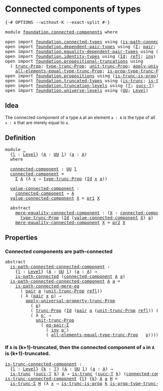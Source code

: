 # Connected components of types

<pre class="Agda"><a id="42" class="Symbol">{-#</a> <a id="46" class="Keyword">OPTIONS</a> <a id="54" class="Pragma">--without-K</a> <a id="66" class="Pragma">--exact-split</a> <a id="80" class="Symbol">#-}</a>

<a id="85" class="Keyword">module</a> <a id="92" href="foundation.connected-components.html" class="Module">foundation.connected-components</a> <a id="124" class="Keyword">where</a>

<a id="131" class="Keyword">open</a> <a id="136" class="Keyword">import</a> <a id="143" href="foundation.connected-types.html" class="Module">foundation.connected-types</a> <a id="170" class="Keyword">using</a> <a id="176" class="Symbol">(</a><a id="177" href="foundation.connected-types.html#1684" class="Function">is-path-connected</a><a id="194" class="Symbol">;</a> <a id="196" href="foundation.connected-types.html#2290" class="Function">is-path-connected-mere-eq</a><a id="221" class="Symbol">)</a>
<a id="223" class="Keyword">open</a> <a id="228" class="Keyword">import</a> <a id="235" href="foundation.dependent-pair-types.html" class="Module">foundation.dependent-pair-types</a> <a id="267" class="Keyword">using</a> <a id="273" class="Symbol">(</a><a id="274" href="foundation-core.dependent-pair-types.html#515" class="Record">Σ</a><a id="275" class="Symbol">;</a> <a id="277" href="foundation-core.dependent-pair-types.html#588" class="InductiveConstructor">pair</a><a id="281" class="Symbol">;</a> <a id="283" href="foundation-core.dependent-pair-types.html#605" class="Field">pr1</a><a id="286" class="Symbol">;</a> <a id="288" href="foundation-core.dependent-pair-types.html#617" class="Field">pr2</a><a id="291" class="Symbol">)</a>
<a id="293" class="Keyword">open</a> <a id="298" class="Keyword">import</a> <a id="305" href="foundation.equality-dependent-pair-types.html" class="Module">foundation.equality-dependent-pair-types</a> <a id="346" class="Keyword">using</a> <a id="352" class="Symbol">(</a><a id="353" href="foundation.equality-dependent-pair-types.html#1372" class="Function">eq-pair-Σ</a><a id="362" class="Symbol">)</a>
<a id="364" class="Keyword">open</a> <a id="369" class="Keyword">import</a> <a id="376" href="foundation.identity-types.html" class="Module">foundation.identity-types</a> <a id="402" class="Keyword">using</a> <a id="408" class="Symbol">(</a><a id="409" href="foundation-core.identity-types.html#1767" class="Datatype">Id</a><a id="411" class="Symbol">;</a> <a id="413" href="foundation-core.identity-types.html#1820" class="InductiveConstructor">refl</a><a id="417" class="Symbol">;</a> <a id="419" href="foundation-core.identity-types.html#2729" class="Function">inv</a><a id="422" class="Symbol">)</a>
<a id="424" class="Keyword">open</a> <a id="429" class="Keyword">import</a> <a id="436" href="foundation.propositional-truncations.html" class="Module">foundation.propositional-truncations</a> <a id="473" class="Keyword">using</a>
  <a id="481" class="Symbol">(</a> <a id="483" href="foundation.propositional-truncations.html#2510" class="Function">trunc-Prop</a><a id="493" class="Symbol">;</a> <a id="495" href="foundation.propositional-truncations.html#2012" class="Function">type-trunc-Prop</a><a id="510" class="Symbol">;</a> <a id="512" href="foundation.propositional-truncations.html#2096" class="Function">unit-trunc-Prop</a><a id="527" class="Symbol">;</a> <a id="529" href="foundation.propositional-truncations.html#5581" class="Function">apply-universal-property-trunc-Prop</a><a id="564" class="Symbol">;</a>
    <a id="570" href="foundation.propositional-truncations.html#2317" class="Function">all-elements-equal-type-trunc-Prop</a><a id="604" class="Symbol">;</a> <a id="606" href="foundation.propositional-truncations.html#2191" class="Function">is-prop-type-trunc-Prop</a><a id="629" class="Symbol">)</a>
<a id="631" class="Keyword">open</a> <a id="636" class="Keyword">import</a> <a id="643" href="foundation.propositions.html" class="Module">foundation.propositions</a> <a id="667" class="Keyword">using</a> <a id="673" class="Symbol">(</a><a id="674" href="foundation.propositions.html#966" class="Function">is-trunc-is-prop</a><a id="690" class="Symbol">)</a>
<a id="692" class="Keyword">open</a> <a id="697" class="Keyword">import</a> <a id="704" href="foundation.truncated-types.html" class="Module">foundation.truncated-types</a> <a id="731" class="Keyword">using</a> <a id="737" class="Symbol">(</a><a id="738" href="foundation-core.truncated-types.html#1741" class="Function">is-trunc</a><a id="746" class="Symbol">;</a> <a id="748" href="foundation-core.truncated-types.html#5759" class="Function">is-trunc-Σ</a><a id="758" class="Symbol">)</a>
<a id="760" class="Keyword">open</a> <a id="765" class="Keyword">import</a> <a id="772" href="foundation.truncation-levels.html" class="Module">foundation.truncation-levels</a> <a id="801" class="Keyword">using</a> <a id="807" class="Symbol">(</a><a id="808" href="foundation-core.truncation-levels.html#395" class="Datatype">𝕋</a><a id="809" class="Symbol">;</a> <a id="811" href="foundation-core.truncation-levels.html#432" class="InductiveConstructor">succ-𝕋</a><a id="817" class="Symbol">)</a>
<a id="819" class="Keyword">open</a> <a id="824" class="Keyword">import</a> <a id="831" href="foundation.universe-levels.html" class="Module">foundation.universe-levels</a> <a id="858" class="Keyword">using</a> <a id="864" class="Symbol">(</a><a id="865" href="foundation-core.universe-levels.html#235" class="Primitive">UU</a><a id="867" class="Symbol">;</a> <a id="869" href="Agda.Primitive.html#597" class="Postulate">Level</a><a id="874" class="Symbol">)</a>
</pre>
## Idea

The connected component of a type `A` at an element `a : A` is the type of all `x : A` that are merely equal to `a`.

## Definition

<pre class="Agda"><a id="1031" class="Keyword">module</a> <a id="1038" href="foundation.connected-components.html#1038" class="Module">_</a>
  <a id="1042" class="Symbol">{</a><a id="1043" href="foundation.connected-components.html#1043" class="Bound">l</a> <a id="1045" class="Symbol">:</a> <a id="1047" href="Agda.Primitive.html#597" class="Postulate">Level</a><a id="1052" class="Symbol">}</a> <a id="1054" class="Symbol">(</a><a id="1055" href="foundation.connected-components.html#1055" class="Bound">A</a> <a id="1057" class="Symbol">:</a> <a id="1059" href="foundation-core.universe-levels.html#235" class="Primitive">UU</a> <a id="1062" href="foundation.connected-components.html#1043" class="Bound">l</a><a id="1063" class="Symbol">)</a> <a id="1065" class="Symbol">(</a><a id="1066" href="foundation.connected-components.html#1066" class="Bound">a</a> <a id="1068" class="Symbol">:</a> <a id="1070" href="foundation.connected-components.html#1055" class="Bound">A</a><a id="1071" class="Symbol">)</a>
  <a id="1075" class="Keyword">where</a>

  <a id="1084" href="foundation.connected-components.html#1084" class="Function">connected-component</a> <a id="1104" class="Symbol">:</a> <a id="1106" href="foundation-core.universe-levels.html#235" class="Primitive">UU</a> <a id="1109" href="foundation.connected-components.html#1043" class="Bound">l</a>
  <a id="1113" href="foundation.connected-components.html#1084" class="Function">connected-component</a> <a id="1133" class="Symbol">=</a>
    <a id="1139" href="foundation-core.dependent-pair-types.html#515" class="Record">Σ</a> <a id="1141" href="foundation.connected-components.html#1055" class="Bound">A</a> <a id="1143" class="Symbol">(λ</a> <a id="1146" href="foundation.connected-components.html#1146" class="Bound">x</a> <a id="1148" class="Symbol">→</a> <a id="1150" href="foundation.propositional-truncations.html#2012" class="Function">type-trunc-Prop</a> <a id="1166" class="Symbol">(</a><a id="1167" href="foundation-core.identity-types.html#1767" class="Datatype">Id</a> <a id="1170" href="foundation.connected-components.html#1146" class="Bound">x</a> <a id="1172" href="foundation.connected-components.html#1066" class="Bound">a</a><a id="1173" class="Symbol">))</a>

  <a id="1179" href="foundation.connected-components.html#1179" class="Function">value-connected-component</a> <a id="1205" class="Symbol">:</a>
    <a id="1211" href="foundation.connected-components.html#1084" class="Function">connected-component</a> <a id="1231" class="Symbol">→</a> <a id="1233" href="foundation.connected-components.html#1055" class="Bound">A</a>
  <a id="1237" href="foundation.connected-components.html#1179" class="Function">value-connected-component</a> <a id="1263" href="foundation.connected-components.html#1263" class="Bound">X</a> <a id="1265" class="Symbol">=</a> <a id="1267" href="foundation-core.dependent-pair-types.html#605" class="Field">pr1</a> <a id="1271" href="foundation.connected-components.html#1263" class="Bound">X</a>

  <a id="1276" class="Keyword">abstract</a>
    <a id="1289" href="foundation.connected-components.html#1289" class="Function">mere-equality-connected-component</a> <a id="1323" class="Symbol">:</a> <a id="1325" class="Symbol">(</a><a id="1326" href="foundation.connected-components.html#1326" class="Bound">X</a> <a id="1328" class="Symbol">:</a> <a id="1330" href="foundation.connected-components.html#1084" class="Function">connected-component</a><a id="1349" class="Symbol">)</a> <a id="1351" class="Symbol">→</a>
      <a id="1359" href="foundation.propositional-truncations.html#2012" class="Function">type-trunc-Prop</a> <a id="1375" class="Symbol">(</a><a id="1376" href="foundation-core.identity-types.html#1767" class="Datatype">Id</a> <a id="1379" class="Symbol">(</a><a id="1380" href="foundation.connected-components.html#1179" class="Function">value-connected-component</a> <a id="1406" href="foundation.connected-components.html#1326" class="Bound">X</a><a id="1407" class="Symbol">)</a> <a id="1409" href="foundation.connected-components.html#1066" class="Bound">a</a><a id="1410" class="Symbol">)</a>
    <a id="1416" href="foundation.connected-components.html#1289" class="Function">mere-equality-connected-component</a> <a id="1450" href="foundation.connected-components.html#1450" class="Bound">X</a> <a id="1452" class="Symbol">=</a> <a id="1454" href="foundation-core.dependent-pair-types.html#617" class="Field">pr2</a> <a id="1458" href="foundation.connected-components.html#1450" class="Bound">X</a>
</pre>
## Properties

### Connected components are path-connected

<pre class="Agda"><a id="1533" class="Keyword">abstract</a>
  <a id="is-path-connected-connected-component"></a><a id="1544" href="foundation.connected-components.html#1544" class="Function">is-path-connected-connected-component</a> <a id="1582" class="Symbol">:</a>
    <a id="1588" class="Symbol">{</a><a id="1589" href="foundation.connected-components.html#1589" class="Bound">l</a> <a id="1591" class="Symbol">:</a> <a id="1593" href="Agda.Primitive.html#597" class="Postulate">Level</a><a id="1598" class="Symbol">}</a> <a id="1600" class="Symbol">(</a><a id="1601" href="foundation.connected-components.html#1601" class="Bound">A</a> <a id="1603" class="Symbol">:</a> <a id="1605" href="foundation-core.universe-levels.html#235" class="Primitive">UU</a> <a id="1608" href="foundation.connected-components.html#1589" class="Bound">l</a><a id="1609" class="Symbol">)</a> <a id="1611" class="Symbol">(</a><a id="1612" href="foundation.connected-components.html#1612" class="Bound">a</a> <a id="1614" class="Symbol">:</a> <a id="1616" href="foundation.connected-components.html#1601" class="Bound">A</a><a id="1617" class="Symbol">)</a> <a id="1619" class="Symbol">→</a>
    <a id="1625" href="foundation.connected-types.html#1684" class="Function">is-path-connected</a> <a id="1643" class="Symbol">(</a><a id="1644" href="foundation.connected-components.html#1084" class="Function">connected-component</a> <a id="1664" href="foundation.connected-components.html#1601" class="Bound">A</a> <a id="1666" href="foundation.connected-components.html#1612" class="Bound">a</a><a id="1667" class="Symbol">)</a>
  <a id="1671" href="foundation.connected-components.html#1544" class="Function">is-path-connected-connected-component</a> <a id="1709" href="foundation.connected-components.html#1709" class="Bound">A</a> <a id="1711" href="foundation.connected-components.html#1711" class="Bound">a</a> <a id="1713" class="Symbol">=</a>
    <a id="1719" href="foundation.connected-types.html#2290" class="Function">is-path-connected-mere-eq</a>
      <a id="1751" class="Symbol">(</a> <a id="1753" href="foundation-core.dependent-pair-types.html#588" class="InductiveConstructor">pair</a> <a id="1758" href="foundation.connected-components.html#1711" class="Bound">a</a> <a id="1760" class="Symbol">(</a><a id="1761" href="foundation.propositional-truncations.html#2096" class="Function">unit-trunc-Prop</a> <a id="1777" href="foundation-core.identity-types.html#1820" class="InductiveConstructor">refl</a><a id="1781" class="Symbol">))</a>
      <a id="1790" class="Symbol">(</a> <a id="1792" class="Symbol">λ</a> <a id="1794" class="Symbol">(</a><a id="1795" href="foundation-core.dependent-pair-types.html#588" class="InductiveConstructor">pair</a> <a id="1800" href="foundation.connected-components.html#1800" class="Bound">x</a> <a id="1802" href="foundation.connected-components.html#1802" class="Bound">p</a><a id="1803" class="Symbol">)</a> <a id="1805" class="Symbol">→</a>
        <a id="1815" href="foundation.propositional-truncations.html#5581" class="Function">apply-universal-property-trunc-Prop</a>
          <a id="1861" class="Symbol">(</a> <a id="1863" href="foundation.connected-components.html#1802" class="Bound">p</a><a id="1864" class="Symbol">)</a>
          <a id="1876" class="Symbol">(</a> <a id="1878" href="foundation.propositional-truncations.html#2510" class="Function">trunc-Prop</a> <a id="1889" class="Symbol">(</a><a id="1890" href="foundation-core.identity-types.html#1767" class="Datatype">Id</a> <a id="1893" class="Symbol">(</a><a id="1894" href="foundation-core.dependent-pair-types.html#588" class="InductiveConstructor">pair</a> <a id="1899" href="foundation.connected-components.html#1711" class="Bound">a</a> <a id="1901" class="Symbol">(</a><a id="1902" href="foundation.propositional-truncations.html#2096" class="Function">unit-trunc-Prop</a> <a id="1918" href="foundation-core.identity-types.html#1820" class="InductiveConstructor">refl</a><a id="1922" class="Symbol">))</a> <a id="1925" class="Symbol">(</a><a id="1926" href="foundation-core.dependent-pair-types.html#588" class="InductiveConstructor">pair</a> <a id="1931" href="foundation.connected-components.html#1800" class="Bound">x</a> <a id="1933" href="foundation.connected-components.html#1802" class="Bound">p</a><a id="1934" class="Symbol">)))</a>
          <a id="1948" class="Symbol">(</a> <a id="1950" class="Symbol">λ</a> <a id="1952" href="foundation.connected-components.html#1952" class="Bound">p&#39;</a> <a id="1955" class="Symbol">→</a>
            <a id="1969" href="foundation.propositional-truncations.html#2096" class="Function">unit-trunc-Prop</a>
              <a id="1999" class="Symbol">(</a> <a id="2001" href="foundation.equality-dependent-pair-types.html#1372" class="Function">eq-pair-Σ</a>
                <a id="2027" class="Symbol">(</a> <a id="2029" href="foundation-core.identity-types.html#2729" class="Function">inv</a> <a id="2033" href="foundation.connected-components.html#1952" class="Bound">p&#39;</a><a id="2035" class="Symbol">)</a>
                <a id="2053" class="Symbol">(</a> <a id="2055" href="foundation.propositional-truncations.html#2317" class="Function">all-elements-equal-type-trunc-Prop</a> <a id="2090" class="Symbol">_</a> <a id="2092" href="foundation.connected-components.html#1802" class="Bound">p</a><a id="2093" class="Symbol">))))</a>
</pre>
### If `A` is (k+1)-truncated, then the connected component of `a` in `A` is (k+1)-truncated.

<pre class="Agda"><a id="is-trunc-connected-component"></a><a id="2206" href="foundation.connected-components.html#2206" class="Function">is-trunc-connected-component</a> <a id="2235" class="Symbol">:</a>
  <a id="2239" class="Symbol">{</a><a id="2240" href="foundation.connected-components.html#2240" class="Bound">l</a> <a id="2242" class="Symbol">:</a> <a id="2244" href="Agda.Primitive.html#597" class="Postulate">Level</a><a id="2249" class="Symbol">}</a> <a id="2251" class="Symbol">{</a><a id="2252" href="foundation.connected-components.html#2252" class="Bound">k</a> <a id="2254" class="Symbol">:</a> <a id="2256" href="foundation-core.truncation-levels.html#395" class="Datatype">𝕋</a><a id="2257" class="Symbol">}</a> <a id="2259" class="Symbol">(</a><a id="2260" href="foundation.connected-components.html#2260" class="Bound">A</a> <a id="2262" class="Symbol">:</a> <a id="2264" href="foundation-core.universe-levels.html#235" class="Primitive">UU</a> <a id="2267" href="foundation.connected-components.html#2240" class="Bound">l</a><a id="2268" class="Symbol">)</a> <a id="2270" class="Symbol">(</a><a id="2271" href="foundation.connected-components.html#2271" class="Bound">a</a> <a id="2273" class="Symbol">:</a> <a id="2275" href="foundation.connected-components.html#2260" class="Bound">A</a><a id="2276" class="Symbol">)</a> <a id="2278" class="Symbol">→</a>
  <a id="2282" href="foundation-core.truncated-types.html#1741" class="Function">is-trunc</a> <a id="2291" class="Symbol">(</a><a id="2292" href="foundation-core.truncation-levels.html#432" class="InductiveConstructor">succ-𝕋</a> <a id="2299" href="foundation.connected-components.html#2252" class="Bound">k</a><a id="2300" class="Symbol">)</a> <a id="2302" href="foundation.connected-components.html#2260" class="Bound">A</a> <a id="2304" class="Symbol">→</a> <a id="2306" href="foundation-core.truncated-types.html#1741" class="Function">is-trunc</a> <a id="2315" class="Symbol">(</a><a id="2316" href="foundation-core.truncation-levels.html#432" class="InductiveConstructor">succ-𝕋</a> <a id="2323" href="foundation.connected-components.html#2252" class="Bound">k</a><a id="2324" class="Symbol">)</a> <a id="2326" class="Symbol">(</a><a id="2327" href="foundation.connected-components.html#1084" class="Function">connected-component</a> <a id="2347" href="foundation.connected-components.html#2260" class="Bound">A</a> <a id="2349" href="foundation.connected-components.html#2271" class="Bound">a</a><a id="2350" class="Symbol">)</a>
<a id="2352" href="foundation.connected-components.html#2206" class="Function">is-trunc-connected-component</a> <a id="2381" class="Symbol">{</a><a id="2382" href="foundation.connected-components.html#2382" class="Bound">l</a><a id="2383" class="Symbol">}</a> <a id="2385" class="Symbol">{</a><a id="2386" href="foundation.connected-components.html#2386" class="Bound">k</a><a id="2387" class="Symbol">}</a> <a id="2389" href="foundation.connected-components.html#2389" class="Bound">A</a> <a id="2391" href="foundation.connected-components.html#2391" class="Bound">a</a> <a id="2393" href="foundation.connected-components.html#2393" class="Bound">H</a> <a id="2395" class="Symbol">=</a>
  <a id="2399" href="foundation-core.truncated-types.html#5759" class="Function">is-trunc-Σ</a> <a id="2410" href="foundation.connected-components.html#2393" class="Bound">H</a> <a id="2412" class="Symbol">(λ</a> <a id="2415" href="foundation.connected-components.html#2415" class="Bound">x</a> <a id="2417" class="Symbol">→</a> <a id="2419" href="foundation.propositions.html#966" class="Function">is-trunc-is-prop</a> <a id="2436" href="foundation.connected-components.html#2386" class="Bound">k</a> <a id="2438" href="foundation.propositional-truncations.html#2191" class="Function">is-prop-type-trunc-Prop</a><a id="2461" class="Symbol">)</a>

</pre>
